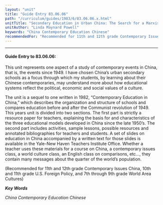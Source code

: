 ```yaml
---
layout: "unit"
title: "Guide Entry 83.06.06"
path: "/curriculum/guides/1983/6/83.06.06.x.html"
unitTitle: "Secondary Education in Urban China: The Search for a Marxist Model"
unitAuthor: "Linda Maynard Powell"
keywords: "China Contemporary Education Chinese"
recommendedFor: "Recommended for 11th and 12th grade Contemporary Issues China, 10th and 11th grade U.S. Foreign Policy, and 7th through 9th grade World Area Cultures"
---
```

<body>
<hr/>
<h4>
Guide Entry to 83.06.06:
</h4>
This unit represents one aspect of a study of contemporary events in China, that is, the events since 1949.  I have chosen China’s urban secondary schools as a focus through which my students, by learning about their Chinese contemporaries, may understand more about how educational systems reflect the political, economic and social values of a culture.
<p>
The unit is a sequel to one written in 1982, “Contemporary Education in China,” which describes the organization and structure of schools and compares education before and after the Communist revolution of 1949.  This years unit is divided into two sections.  The first part is strictly a resource paper for teachers, explaining the basis for and characteristics of the three educational models developed in China since the late 1950’s.  The second part includes activities, sample lessons, possible resources and annotated bibliographies for teachers and students.  A set of slides on education in China accompanied by a written text for those slides is available in the Yale-New Haven Teachers Institute Office.  Whether a teacher uses these materials for a course on China, a contemporary issues class, a world culture class, an English class on comparisons, etc..., they contain many messages about the quarter of the world’s population.
</p>
<p>
(Recommended for 11th and 12th grade Contemporary Issues China, 10th and 11th grade U.S. Foreign Policy, and 7th through 9th grade World Area Cultures)
</p>
<p>
<b>
<i>
Key Words
</i>
</b>
<br/>
</p>
<p>
<i>
China Contemporary Education Chinese
</i>
</p>
</body>